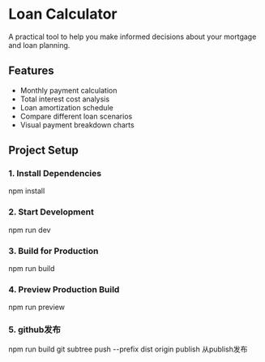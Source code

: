 # Loan Calculator

A practical tool to help you make informed decisions about your mortgage and loan planning.

## Features

- Monthly payment calculation
- Total interest cost analysis
- Loan amortization schedule
- Compare different loan scenarios
- Visual payment breakdown charts

## Project Setup

### 1. Install Dependencies

npm install

### 2. Start Development

npm run dev

### 3. Build for Production

npm run build

### 4. Preview Production Build

npm run preview

### 5. github发布
npm run build
git subtree push --prefix dist origin publish
从publish发布